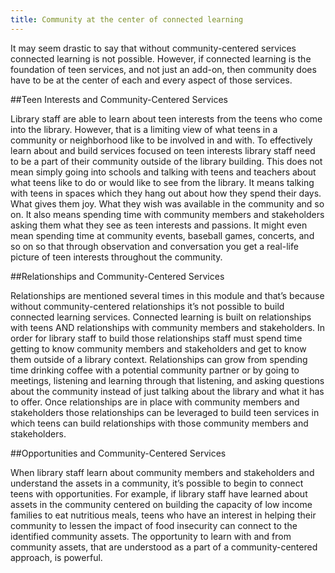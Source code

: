 ```yaml
---
title: Community at the center of connected learning
---
```

It may seem drastic to say that without community-centered services connected learning is not possible. However, if connected learning is the foundation of teen services, and not just an add-on, then community does have to be at the center of each and every aspect of those services.

##Teen Interests and Community-Centered Services

Library staff are able to learn about teen interests from the teens who come into the library. However, that is a limiting view of what teens in a community or neighborhood like to be involved in and with.  To effectively learn about and build services focused on teen interests library staff need to be a part of their community outside of the library building. This does not mean simply going into schools and talking with teens and teachers about what teens like to do or would like to see from the library. It means talking with teens in spaces which they hang out about how they spend their days. What gives them joy. What they wish was available in the community and so on.  It also means spending time with community members and stakeholders asking them what they see as teen interests and passions.  It might even mean spending time at community events, baseball games, concerts, and so on so that through observation and conversation you get a real-life picture of teen interests throughout the community.

##Relationships and Community-Centered Services

Relationships are mentioned several times in this module and that’s because without community-centered relationships it’s not possible to build connected learning services. Connected learning is built on relationships with teens AND relationships with community members and stakeholders.  In order for library staff to build those relationships staff must spend time getting to know community members and stakeholders and get to know them outside of a library context. Relationships can grow from spending time drinking coffee with a potential community partner or by going to meetings, listening and learning through that listening, and asking questions about the community instead of just talking about the library and what it has to offer.  Once relationships are in place with community members and stakeholders those relationships can be leveraged to build teen services in which teens can build relationships with those community members and stakeholders.

##Opportunities and Community-Centered Services

When library staff learn about community members and stakeholders and understand the assets in a community, it’s possible to begin to connect teens with opportunities.  For example, if library staff have learned about assets in the community centered on building the capacity of low income families to eat nutritious meals, teens who have an interest in helping their community to lessen the impact of food insecurity can connect to the identified community assets. The opportunity to learn with and from community assets, that are understood as a part of a community-centered approach, is powerful.
